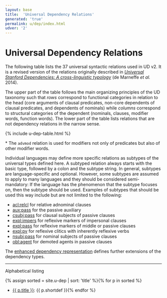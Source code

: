 ```yaml
---
layout: base
title:  'Universal Dependency Relations'
generated: 'true'
permalink: u/dep/index.html
udver: '2'
---
```


# Universal Dependency Relations

The following table lists the 37 universal syntactic relations used in UD v2. It is a revised version of the relations
originally described in [*Universal Stanford Dependencies: A cross-linguistic typology*](http://nlp.stanford.edu/pubs/USD_LREC14_paper_camera_ready.pdf) (de Marneffe *et al.* 2014).

The upper part of the table follows the main organizing principles of the UD taxonomy such that _rows_ correspond to functional categories in relation to the head (core arguments of clausal predicates, non-core dependents of clausal predicates, and dependents of nominals) while _columns_ correspond to structural categories of the dependent
(nominals, clauses, modifier words, function words).
The lower part of the table lists relations that are not dependency relations in the narrow sense.

<!--
* Relations used to analyze coordination
* Relations used to analyze multiword expressions (MWE)
* Loose joining relations
* Special relations for ellipsis, disfluencies, and orthographic errors
* Special relations for clausal heads, punctuation and other relations
-->

{% include u-dep-table.html %}

\* The `advmod` relation is used for modifiers not only of predicates but also of other modifier words.

Individual languages may define more specific relations as subtypes of the universal types defined here.
A subtyped relation always starts with the basic type, followed by a colon and the subtype string.
In general, subtypes are language-specific and optional. However, some subtypes are assumed to apply
to many languages and they should be considered semi-mandatory: If the language has the phenomenon that
the subtype focuses on, then the subtype should be used. Examples of subtypes that should be used this
way include but are not limited to the following:

* [acl:relcl]() for relative adnominal clauses
* [aux:pass]() for the passive auxiliary
* [csubj:pass]() for clausal subjects of passive clauses
* [expl:impers]() for reflexive markers of impersonal clauses
* [expl:pass]() for reflexive markers of middle or passive clauses
* [expl:pv]() for reflexive clitics with inherently reflexive verbs
* [nsubj:pass]() for nominal subjects of passive clauses
* [obl:agent]() for demoted agents in passive clauses

The [enhanced dependency representation](/u/overview/enhanced-syntax.html) defines further extensions
of the dependency types.

----------

Alphabetical listing

{% assign sorted = site.u-dep | sort: 'title' %}{% for p in sorted %}
* [{{ p.title }}](): {{ p.shortdef }}{% endfor %}
